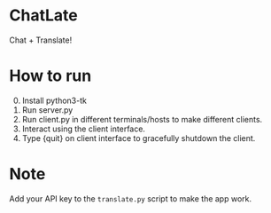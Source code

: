 ChatLate
========

Chat + Translate!

How to run
=============
0. Install python3-tk
1. Run server.py
2. Run client.py in different terminals/hosts to make different clients.
3. Interact using the client interface.
4. Type {quit} on client interface to gracefully shutdown the client.

Note
========
Add your API key to the `translate.py` script to make the app work.



